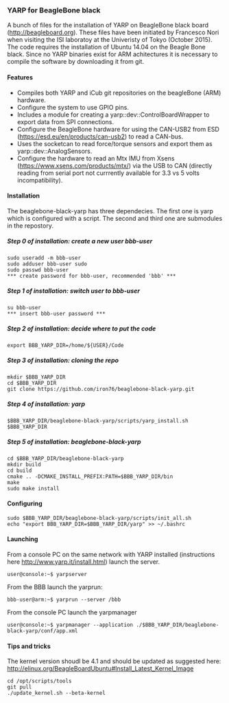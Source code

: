 ### YARP for BeagleBone black

A bunch of files for the installation of YARP on BeagleBone black board (http://beagleboard.org). These files have been initiated by Francesco Nori when visiting the ISI laboratoy at the Univeristy of Tokyo (October 2015). The code requires the installation of Ubuntu 14.04 on the Beagle Bone black. Since no YARP binaries exist for ARM achitectures it is necessary to compile the software by downloading it from git. 

#### Features

 - Compiles both YARP and iCub git repositories on the beagleBone (ARM) hardware.
 - Configure the system to use GPIO pins.
 - Includes a module for creating a yarp::dev::ControlBoardWrapper to export data from SPI connections.
 - Configure the BeagleBone hardware for using the CAN-USB2 from ESD (https://esd.eu/en/products/can-usb2) to read a CAN-bus.
 - Uses the socketcan to read force/torque sensors and export them as yarp::dev::AnalogSensors.
 - Configure the hardware to read an Mtx IMU from Xsens (https://www.xsens.com/products/mtx/) via the USB to CAN (directly reading from serial port not currrently available for 3.3 vs 5 volts incompatibility).

#### Installation

The beaglebone-black-yarp has three dependecies. The first one is yarp which is configured with a script. The second and third one are submodules in the repostory.

##### Step 0 of installation: create a new user bbb-user
```
sudo useradd -m bbb-user
sudo adduser bbb-user sudo
sudo passwd bbb-user 
*** create password for bbb-user, recommended 'bbb' ***
```

##### Step 1 of installation: switch user to bbb-user
```
su bbb-user 
*** insert bbb-user password ***
```

##### Step 2 of installation: decide where to put the code
```
export BBB_YARP_DIR=/home/${USER}/Code
```

##### Step 3 of installation: cloning the repo
```
mkdir $BBB_YARP_DIR
cd $BBB_YARP_DIR
git clone https://github.com/iron76/beaglebone-black-yarp.git 
```

##### Step 4 of installation: yarp
```
$BBB_YARP_DIR/beaglebone-black-yarp/scripts/yarp_install.sh $BBB_YARP_DIR
```

##### Step 5 of installation: beaglebone-black-yarp
```
cd $BBB_YARP_DIR/beaglebone-black-yarp
mkdir build
cd build
cmake .. -DCMAKE_INSTALL_PREFIX:PATH=$BBB_YARP_DIR/bin
make
sudo make install
```

#### Configuring
```
sudo $BBB_YARP_DIR/beaglebone-black-yarp/scripts/init_all.sh 
echo "export BBB_YARP_DIR=$BBB_YARP_DIR/yarp" >> ~/.bashrc
```

#### Launching
From a console PC on the same network with YARP installed (instructions here http://www.yarp.it/install.html) launch the server.

```
user@console:~$ yarpserver

```

From the BBB launch the yarprun:

```
bbb-user@arm:~$ yarprun --server /bbb
```

From the console PC launch the yarpmanager

```
user@console:~$ yarpmanager --application ./$BBB_YARP_DIR/beaglebone-black-yarp/conf/app.xml

```
#### Tips and tricks

The kernel version shoudl be 4.1 and should be updated as suggested here: http://elinux.org/BeagleBoardUbuntu#Install_Latest_Kernel_Image
```
cd /opt/scripts/tools
git pull
./update_kernel.sh --beta-kernel
```
